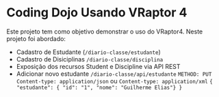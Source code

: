 Coding Dojo Usando VRaptor 4
============================

Este projeto tem como objetivo demonstrar o uso do VRaptor4. Neste projeto foi abordado:

* Cadastro de Estudante (`/diario-classe/estudante`)
* Cadastro de Disiciplinas `/diario-classe/disciplina`
* Exposição dos recursos Student e Discipline via API REST
 * Adicionar novo estudante `/diario-classe/api/estudante`
      `METHOD: PUT`
      `Content-type: application/json` ou `Content-type: application/xml`
      `{ "estudante": { "id": "1", "nome": "Guilherme Elias"} }` 
